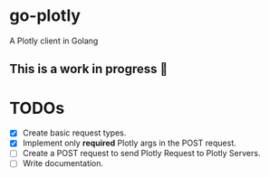 # go-plotly
A Plotly client in Golang

## **This is a work in progress** :construction_worker:


# TODOs
- [x] Create basic request types.
- [x] Implement only __required__ Plotly args in the POST request.
- [ ] Create a POST request to send Plotly Request to Plotly Servers.
- [ ] Write documentation.
